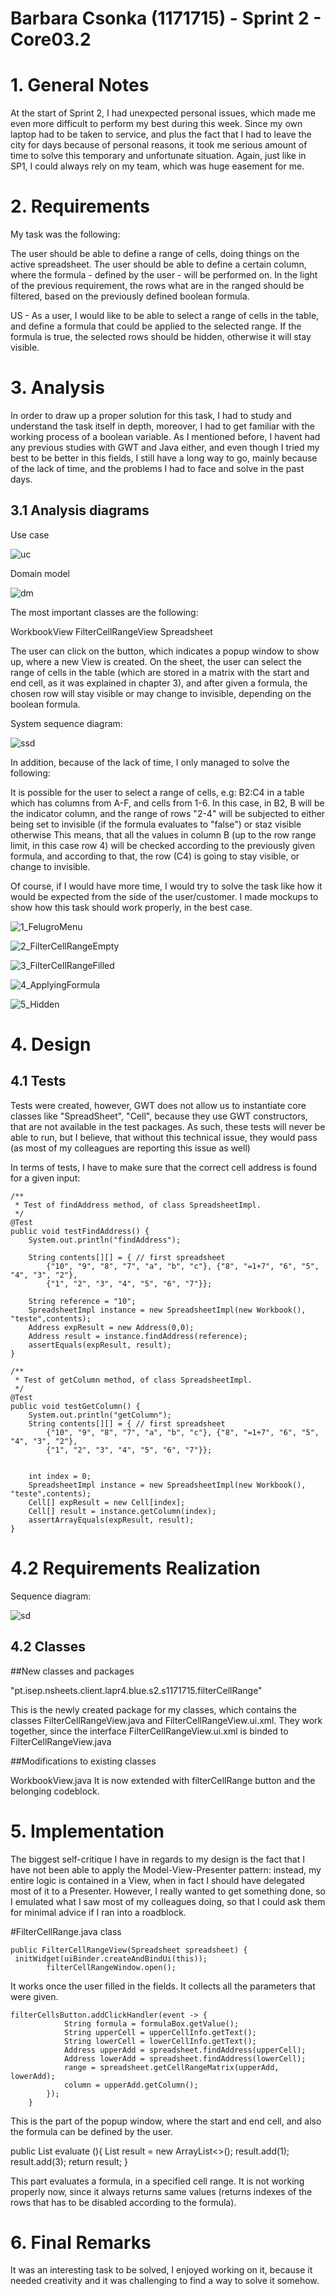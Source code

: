 **Barbara Csonka** (1171715) - Sprint 2 - Core03.2
===============================

# 1. General Notes

At the start of Sprint 2, I had unexpected personal issues, which made me even more difficult to perform my best during this week. Since my own laptop had to be taken to service, and plus the fact that I had to leave the city for days because of personal reasons, it took me serious amount of time to solve this temporary and unfortunate situation. Again, just like in SP1, I could always rely on my team, which was huge easement for me.


# 2. Requirements

My task was the following: 

The user should be able to define a range of cells, doing things on the active spreadsheet.
The user should be able to define a certain column, where the formula - defined by the user - will be performed on.
In the light of the previous requirement, the rows what are in the ranged should be filtered, based on the previously defined boolean formula.

US - As a user, I would like to be able to select a range of cells in the table, and define a formula that could be applied to the selected range. If the formula is true, the selected rows should be hidden, otherwise it will stay visible.


# 3. Analysis

In order to draw up a proper solution for this task, I had to study and understand the task itself in depth, moreover, I had to get familiar with the working process of a boolean variable. As I mentioned before, I havent had any previous studies with GWT and Java either, and even though I tried my best to be better in this fields, I still have a long way to go, mainly because of the lack of time, and the problems I had to face and solve in the past days. 

## 3.1 Analysis diagrams

Use case

![uc](uc.jpg)

Domain model

![dm](dm.jpg)

The most important classes are the following:

WorkbookView
FilterCellRangeView
Spreadsheet

The user can click on the button, which indicates a popup window to show up, where a new View is created. On the sheet, the user can select the range of cells in the table (which are stored in a matrix with the start and end cell, as it was explained in chapter 3), and after given a formula, the chosen row will stay visible or may change to invisible, depending on the boolean formula. 

System sequence diagram:

![ssd](ssd.png)

In addition, because of the lack of time, I only managed to solve the following:

It is possible for the user to select a range of cells, e.g: B2:C4 in a table which has columns from A-F, and cells from 1-6.
In this case, in B2, B will be the indicator column, and the range of rows "2-4" will be subjected to either being set to invisible (if the formula evaluates to "false") or staz visible otherwise
This means, that all the values in column B (up to the row range limit, in this case row 4) will be checked according to the previously given formula, and according to that, the row (C4) is going to stay visible, or change to invisible.
		
Of course, if I would have more time, I would try to solve the task like how it would be expected from the side of the user/customer.
I made mockups to show how this task should work properly, in the best case. 

![1_FelugroMenu](1_FelugroMenu.png)


![2_FilterCellRangeEmpty](2_FilterCellRangeEmpty.png)


![3_FilterCellRangeFilled](3_FilterCellRangeFilled.png)


![4_ApplyingFormula](4_ApplyingFormula.png)

    
![5_Hidden](5_Hidden.png)




# 4. Design

## 4.1 Tests


Tests were created, however, GWT does not allow us to instantiate core classes like "SpreadSheet", "Cell", because they use GWT constructors, that are not available in the test packages. As such, these tests will never be able to run, but I believe, that without this technical issue, they would pass (as most of my colleagues are reporting this issue as well)

In terms of tests, I have to make sure that the correct cell address is found for a given input:


    /**
     * Test of findAddress method, of class SpreadsheetImpl.
     */
    @Test
    public void testFindAddress() {
        System.out.println("findAddress");

        String contents[][] = { // first spreadsheet
            {"10", "9", "8", "7", "a", "b", "c"}, {"8", "=1+7", "6", "5", "4", "3", "2"},
            {"1", "2", "3", "4", "5", "6", "7"}};

        String reference = "10";
        SpreadsheetImpl instance = new SpreadsheetImpl(new Workbook(), "teste",contents);
        Address expResult = new Address(0,0);
        Address result = instance.findAddress(reference);
        assertEquals(expResult, result);
    }

    /**
     * Test of getColumn method, of class SpreadsheetImpl.
     */
    @Test
    public void testGetColumn() {
        System.out.println("getColumn");
        String contents[][] = { // first spreadsheet
            {"10", "9", "8", "7", "a", "b", "c"}, {"8", "=1+7", "6", "5", "4", "3", "2"},
            {"1", "2", "3", "4", "5", "6", "7"}};

        
        int index = 0;
        SpreadsheetImpl instance = new SpreadsheetImpl(new Workbook(), "teste",contents);
        Cell[] expResult = new Cell[index];
        Cell[] result = instance.getColumn(index);
        assertArrayEquals(expResult, result);
    }


# 4.2 Requirements Realization

Sequence diagram:

![sd](sd.png)

## 4.2 Classes

##New classes and packages

"pt.isep.nsheets.client.lapr4.blue.s2.s1171715.filterCellRange"

This is the newly created package for my classes, which contains the classes FilterCellRangeView.java and FilterCellRangeView.ui.xml. They work together, since the interface FilterCellRangeView.ui.xml is binded to FilterCellRangeView.java

##Modifications to existing classes

WorkbookView.java
It is now extended with filterCellRange button and the belonging codeblock. 


# 5. Implementation
 
The biggest self-critique I have in regards to my design is the fact that I have not been able to apply the Model-View-Presenter pattern: instead, my entire logic is contained in a View, when in fact I should have delegated most of it to a Presenter. However, I really wanted to get something done, so I emulated what I saw most of my colleagues doing, so that I could ask them for minimal advice if I ran into a roadblock.

#FilterCellRange.java class

	public FilterCellRangeView(Spreadsheet spreadsheet) {
	 initWidget(uiBinder.createAndBindUi(this));
	        filterCellRangeWindow.open();

It works once the user filled in the fields. It collects all the parameters that were given.
	
			
	filterCellsButton.addClickHandler(event -> {
        		String formula = formulaBox.getValue();
	            String upperCell = upperCellInfo.getText();
	            String lowerCell = lowerCellInfo.getText();
				Address upperAdd = spreadsheet.findAddress(upperCell);
	            Address lowerAdd = spreadsheet.findAddress(lowerCell);
				range = spreadsheet.getCellRangeMatrix(upperAdd, lowerAdd);
	            column = upperAdd.getColumn();
	        });
	    }
		
This is the part of the popup window, where the start and end cell, and also the formula can be defined by the user. 
			
   public List<Integer> evaluate (){
			List<Integer> result = new ArrayList<>();
				result.add(1);
				result.add(3);
				return result;
	    }
		
This part evaluates a formula, in a specified cell range. It is not working properly now, since it always returns same values (returns indexes of the rows that has to be disabled according to the formula). 


# 6. Final Remarks

It was an interesting task to be solved, I enjoyed working on it, because it needed creativity and it was challenging to find a way to solve it somehow. 
